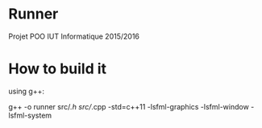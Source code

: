 # Runner
Projet POO IUT Informatique 2015/2016

# How to build it
using g++:

  g++ -o runner src/*.h src/*.cpp -std=c++11 -lsfml-graphics -lsfml-window -lsfml-system
